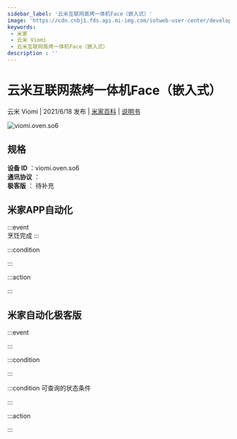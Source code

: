 ```yaml
---
sidebar_label: '云米互联网蒸烤一体机Face（嵌入式）'
image: 'https://cdn.cnbj1.fds.api.mi-img.com/iotweb-user-center/developer_1679048995989jjenqUbb.png?GalaxyAccessKeyId=AKVGLQWBOVIRQ3XLEW&Expires=9223372036854775807&Signature=2ZwW3pJXmSIEJklJ/Xu5cNjDz6U='
keywords: 
 - 米家
 - 云米 Viomi
 - 云米互联网蒸烤一体机Face（嵌入式）
description : ''
---
```

# 云米互联网蒸烤一体机Face（嵌入式）

云米 Viomi | 2021/6/18 发布 | [米家百科](https://home.mi.com/webapp/content/baike/product/index.html?model=viomi.oven.so6) | [说明书](https://home.mi.com/views/introduction.html?model=viomi.oven.so6&region=cn)

![viomi.oven.so6](https://cdn.cnbj1.fds.api.mi-img.com/iotweb-user-center/developer_1679048995989jjenqUbb.png?GalaxyAccessKeyId=AKVGLQWBOVIRQ3XLEW&Expires=9223372036854775807&Signature=2ZwW3pJXmSIEJklJ/Xu5cNjDz6U=)

## 规格  
> 
**设备 ID** ：viomi.oven.so6  
**通讯协议** ：  
**极客版**  ： 待补充 


## 米家APP自动化  

:::event  
烹饪完成
:::

:::condition  

:::

:::action   

:::

## 米家自动化极客版  

:::event  

:::

:::condition  

:::

:::condition 可查询的状态条件  

:::

:::action  

:::

        

